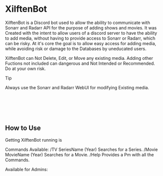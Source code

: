 # **XilftenBot**

XilftenBot is a Discord bot used to allow the ability to communicate with Sonarr and Radarr API for the purpose of adding shows and movies.
It was Created with the intent to allow users of a discord server to have the ability to add media, without having to provide access to Sonarr or Radarr, which can be risky.
At it's core the goal is to allow easy access for adding media, while avoiding risk or damage to the Databases by uneducated users. 

XilftenBot can Not Delete, Edit, or Move any existing media. 
Adding other Fuctions not included can dangerous and Not Intended or Recommended. Do at your own risk.

> [!tip]
> Always use the Sonarr and Radarr WebUI for modifying Existing media.
<br/>
<br/>
<br/>
<br/>


## **How to Use**
Getting XilftenBot running is 


Commands Available:
/TV SeriesName (Year)  Searches for a Series.
/Movie MovieName (Year)  Searches for a Movie.
/Help Provides a Pm with all the Commands.

Available for Admins:

